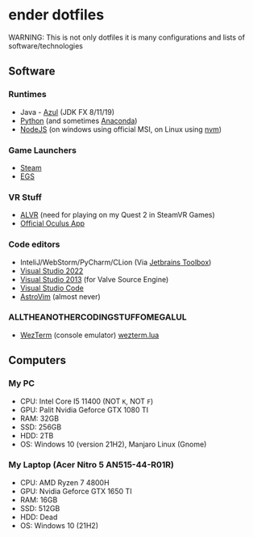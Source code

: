# ender dotfiles

WARNING: This is not only dotfiles it is many configurations and lists of software/technologies

## Software
### Runtimes
- Java - [Azul](https://azul.com) (JDK FX 8/11/19)
- [Python](https://python.com) (and sometimes [Anaconda](https://www.anaconda.com/))
- [NodeJS](https://nodejs.com) (on windows using official MSI, on Linux using [nvm](https://github.com/nvm-sh/nvm))

### Game Launchers
- [Steam](https://s.team)
- [EGS](https://launcher.store.epicgames.com)

### VR Stuff
- [ALVR](https://github.com/alvr-org/ALVR) (need for playing on my Quest 2 in SteamVR Games)
- [Official Oculus App](https://oculus.com)

### Code editors
- InteliJ/WebStorm/PyCharm/CLion (Via [Jetbrains Toolbox](https://toolbox.app))
- [Visual Studio 2022](https://visualstudio.com)
- [Visual Studio 2013](https://archive.org/details/en_visual_studio_community_2013_with_update_5_x86_dvd_6816332) (for Valve Source Engine)
- [Visual Studio Code](https://code.visualstudio.com)
- [AstroVim](https://astronvim.com/) (almost never)

### ALLTHEANOTHERCODINGSTUFFOMEGALUL
- [WezTerm](https://wezfurlong.org/wezterm) (console emulator) [wezterm.lua](https://github.com/TheEnderOfficial/dotfiles/blob/main/wezterm/wezterm.lua)

## Computers
### My PC
- CPU: Intel Core I5 11400 (NOT `K`, NOT `F`)
- GPU: Palit Nvidia Geforce GTX 1080 TI
- RAM: 32GB
- SSD: 256GB
- HDD: 2TB
- OS: Windows 10 (version 21H2), Manjaro Linux (Gnome)

### My Laptop (Acer Nitro 5 AN515-44-R01R)
- CPU: AMD Ryzen 7 4800H
- GPU: Nvidia Geforce GTX 1650 TI
- RAM: 16GB
- SSD: 512GB
- HDD: Dead
- OS: Windows 10 (21H2)

